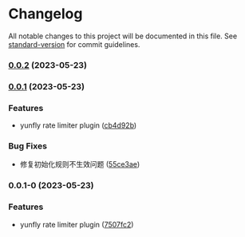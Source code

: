 # Changelog

All notable changes to this project will be documented in this file. See [standard-version](https://github.com/conventional-changelog/standard-version) for commit guidelines.

### [0.0.2](https://github.com/yunke-yunfly/yunfly-plugin-rate-limiter/compare/v0.0.1...v0.0.2) (2023-05-23)

### [0.0.1](https://github.com/yunke-yunfly/yunfly-plugin-rate-limiter/compare/v0.0.1-0...v0.0.1) (2023-05-23)


### Features

* yunfly rate limiter plugin ([cb4d92b](https://github.com/yunke-yunfly/yunfly-plugin-rate-limiter/commit/cb4d92be649c69ba36e22da1db86dbbde27208a1))


### Bug Fixes

* 修复初始化规则不生效问题 ([55ce3ae](https://github.com/yunke-yunfly/yunfly-plugin-rate-limiter/commit/55ce3ae05447485ac1c1098701fa3a76f9a1563f))

### 0.0.1-0 (2023-05-23)


### Features

* yunfly rate limiter plugin ([7507fc2](https://github.com/yunke-yunfly/yunfly-plugin-rate-limiter/commit/7507fc2586a7f30cb049e76374df0caa661c2db2))
